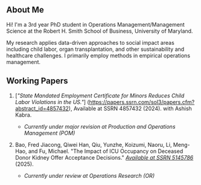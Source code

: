 ## About Me

Hi! I'm a 3rd year PhD student in Operations Management/Management Science at the Robert H. Smith School of Business, University of Maryland.

My research applies data-driven approaches to social impact areas including child labor, organ transplantation, and other sustainability and healthcare challenges. I primarily employ methods in empirical operations management.

## Working Papers

1. [*"State Mandated Employment Certificate for Minors Reduces Child Labor Violations in the US."*] (https://papers.ssrn.com/sol3/papers.cfm?abstract_id=4857432), Available at SSRN 4857432 (2024).
   with Ashish Kabra.  
   - *Currently under major revision at Production and Operations Management (POM)*

3. Bao, Fred Jiacong, Qiwei Han, Qiu, Yunzhe, Koizumi, Naoru, Li, Meng-Hao, and Fu, Michael. "The Impact of ICU Occupancy on Deceased Donor Kidney Offer Acceptance Decisions." [*Available at SSRN 5145786*](https://papers.ssrn.com/sol3/papers.cfm?abstract_id=5145786) (2025).
   - *Currently under review at Operations Research (OR)*
